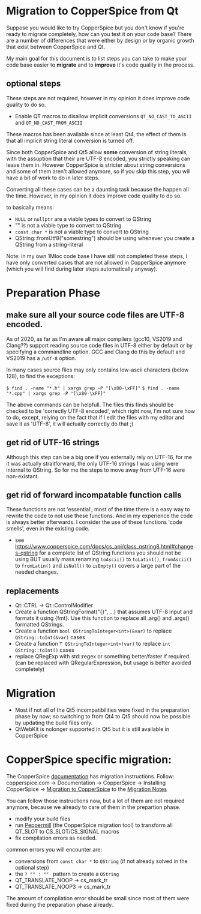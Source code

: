 # Migration to CopperSpice from Qt

Suppose you would like to try CopperSpice but you don't know if you're ready to migrate completely, how can you test it on your code base?
There are a number of differences that were either by design or by organic growth that exist between CopperSpice and Qt.

My main goal for this document is to list steps you can take to make your code base easier to **migrate** and to **improve** it's code quality in the process.

## optional steps

These steps are not required, however in my opinion it does improve code quality to do so.

- Enable QT macros to disallow implicit conversions `QT_NO_CAST_TO_ASCII` and `QT_NO_CAST_FROM_ASCII`

These macros has been available since at least Qt4, the effect of them is that all implicit string literal conversion is turned off.

Since both CopperSpice and Qt5 allow **some** conversion of string literals, with the assuption that their are UTF-8 encoded, you strictly speaking can leave them in.
However CopperSpice is stricter about string conversions and some of them aren't allowed anymore, so if you skip this step, you will have a bit of work to do in later steps.

Converting all these cases can be a daunting task because the happen all the time. However, in my opinion it does improve code quality to do so.

to basically means:
- `NULL` or `nullptr` are a viable types to convert to QString
- "" is not a viable type to convert to QString
- `const char *` is not a viable type to convert to QString
- QString::fromUtf8("somestring") should be using whenever you create a QString from a string-literal

Note: in my own 1Mloc code base I have still not completed these steps, I have only converted cases that are not allowed in CopperSpice anymore (which you will find during later steps automatically anyway).

# Preparation Phase

## make sure all your source code files are UTF-8 encoded.

As of 2020, as far as I'm aware all major compilers (gcc10, VS2019 and Clang??) support reading source code files in UTF-8 either by default or by specifying a commandline option. GCC and Clang do this by default and VS2019 has a `/utf-8` option.

In many cases source files may only contains low-ascii characters (below 128), to find the exceptions:

`$ find . -name "*.h" | xargs grep -P "[\x80-\xFF]"`
`$ find . -name "*.cpp" | xargs grep -P "[\x80-\xFF]"`

The above commands can be helpfull. The files this finds should be checked to be 'correctly UTF-8 encoded', which right now, I'm not sure how to do, except, relying on the fact that if I edit the files with my editor and save it as 'UTF-8', it will actually correctly do that ;)

## get rid of UTF-16 strings

Although this step can be a big one if you externally rely on UTF-16, for me it was actually straitforward, the only UTF-16 strings I was using were internal to QString. So for me the steps to move away from UTF-16 were non-existant.

## get rid of forward incompatable function calls

These functions are not 'essential', most of the time there is a easy way to rewrite the code to not use these functions.
And in my experience the code is always better afterwards. I consider the use of these functions 'code smells', even in the existing code.

- see https://www.copperspice.com/docs/cs_api/class_qstring8.html#changes-qstring for a complete list of QString functions you should not be using BUT usually mass renaming `toAscii()` to `toLatin1()`, `fromAscii()` to `fromLatin()` and `isNull()` to `isEmpty()` covers a large part of the needed changes.


## replacements

- Qt::CTRL -> Qt::ControlModifier
- Create a function QStringFormat("{}", ...) that assumes UTF-8 input and formats it using {fmt}. Use this function to replace all .arg() and .args() formatted QStrings.
- Create a function `bool QStringToInteger<int>(&var)` to replace `QString::toInt(&var)` cases
- Create a function `T QStringToInteger<int>(var)` to replace `int QString::toInt()` cases
- replace QRegExp with std::regex or something better/faster if required. (can be replaced with QRegularExpression, but usage is better avoided completely)

# Migration

- Most if not all of the Qt5 incompatibilities were fixed in the preparation phase by now; so switching to from Qt4 to Qt5 should now be possible by updating the build files only.
- QtWebKit is nolonger supported in Qt5 but it is still available in CopperSpice

# CopperSpice specific migration:

The CopperSpice [documentation](https://www.copperspice.com/documentation.html) has migration instructions.
Follow: copperspice.com -> Documentation -> CopperSpice -> Installing CopperSpice -> [Migration to CopperSpice](https://www.copperspice.com/docs/cs_overview/migration.html) to the [Migration Notes](https://www.copperspice.com/docs/cs_overview/cs-migration.html)

You can follow those instructions now, but a lot of them are not required anymore, because we already to care of them in the prepartion phase.

- modify your build files 
- run [Peppermill](https://www.copperspice.com/documentation-peppermill.html) (the CopperSpice migration tool) to transform all QT_SLOT to CS_SLOT/CS_SIGNAL macros
- fix compilation errors as needed.

common errors you will encounter are:


- conversions from `const char *` to `QString` (if not already solved in the optional step)
- the `? "" : "" ` pattern to create a `QString`
- QT_TRANSLATE_NOOP -> cs_mark_tr
- QT_TRANSLATE_NOOP3 -> cs_mark_tr


The amount of compilation error should be small since most of them were fixed during the preparation phase already.

